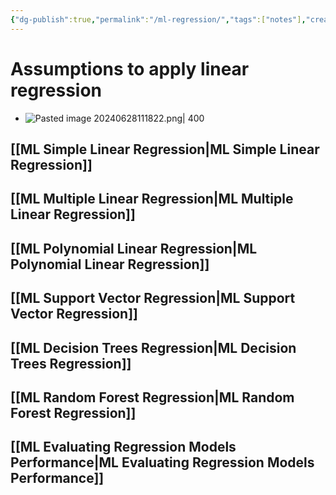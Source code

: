 ```yaml
---
{"dg-publish":true,"permalink":"/ml-regression/","tags":["notes"],"created":"2024-07-12T08:17:35.239+05:30","updated":"2024-07-15T15:38:23.985+05:30"}
---
```


# Assumptions to apply linear regression
- ![Pasted image 20240628111822.png| 400](/img/user/Attachments/Pasted%20image%2020240628111822.png)
## [[ML Simple Linear Regression\|ML Simple Linear Regression]]
## [[ML Multiple Linear Regression\|ML Multiple Linear Regression]]
## [[ML Polynomial Linear Regression\|ML Polynomial Linear Regression]]
## [[ML Support Vector Regression\|ML Support Vector Regression]]
## [[ML Decision Trees Regression\|ML Decision Trees Regression]]
## [[ML Random Forest Regression\|ML Random Forest Regression]]

## [[ML Evaluating Regression Models Performance\|ML Evaluating Regression Models Performance]]